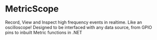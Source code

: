 # MetricScope
Record, View and Inspect high frequency events in realtime. Like an oscilloscope! Designed to be interfaced with any data source, from GPIO pins to inbuilt Metric functions in .NET
